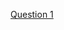 <a href="https://www.hackerrank.com/challenges/c-tutorial-pointer/problem?isFullScreen=true">Question 1</a>